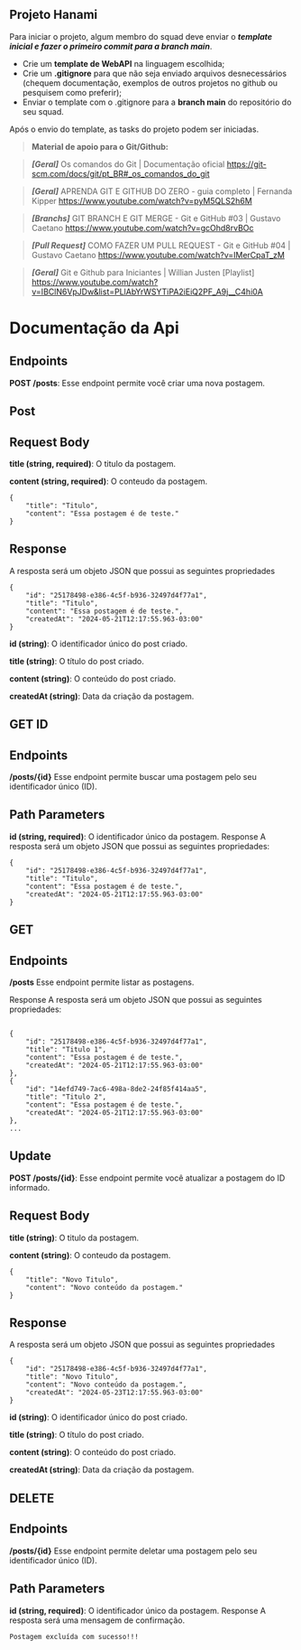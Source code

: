 ## Projeto Hanami

Para iniciar o projeto, algum membro do squad deve enviar o ***template inicial e fazer o primeiro commit para a branch main***.

- Crie um **template de WebAPI** na linguagem escolhida;
- Crie um **.gitignore** para que não seja enviado arquivos desnecessários (chequem documentação, exemplos de outros projetos no github ou pesquisem como preferir);
- Enviar o template com o .gitignore para a **branch main** do repositório do seu squad.

Após o envio do template, as tasks do projeto podem ser iniciadas.

> **Material de apoio para o Git/Github:**
> 

> ***[Geral]***
Os comandos do Git | Documentação oficial
https://git-scm.com/docs/git/pt_BR#_os_comandos_do_git
> 

> ***[Geral]***
APRENDA GIT E GITHUB DO ZERO - guia completo | Fernanda Kipper
https://www.youtube.com/watch?v=pyM5QLS2h6M
> 

> ***[Branchs]***
GIT BRANCH E GIT MERGE - Git e GitHub #03 | Gustavo Caetano
https://www.youtube.com/watch?v=gcOhd8rvBOc
> 

> ***[Pull Request]***
COMO FAZER UM PULL REQUEST - Git e GitHub #04 | Gustavo Caetano
https://www.youtube.com/watch?v=IMerCpaT_zM
> 

> ***[Geral]***
Git e Github para Iniciantes | Willian Justen [Playlist]
https://www.youtube.com/watch?v=IBClN6VpJDw&list=PLlAbYrWSYTiPA2iEiQ2PF_A9j__C4hi0A
>


# Documentação da Api


## Endpoints

**POST /posts**:
Esse endpoint permite você criar uma nova postagem.


## Post

## Request Body

**title (string, required)**: O titulo da postagem.

**content (string, required)**: O conteudo da postagem.

```
{
    "title": "Titulo",
    "content": "Essa postagem é de teste."
}
```


## Response

A resposta será um objeto JSON que possui as seguintes propriedades

```
{
    "id": "25178498-e386-4c5f-b936-32497d4f77a1",
    "title": "Titulo",
    "content": "Essa postagem é de teste.",
    "createdAt": "2024-05-21T12:17:55.963-03:00"
}
```


**id (string)**: O identificador único do post criado.

**title (string)**: O título do post criado.

**content (string)**: O conteúdo do post criado.

**createdAt (string)**: Data da criação da postagem.


## GET ID
## Endpoints
**/posts/{id}**
Esse endpoint permite buscar uma postagem pelo seu identificador único (ID).

## Path Parameters
**id (string, required)**: O identificador único da postagem.
Response
A resposta será um objeto JSON que possui as seguintes propriedades:

```
{
    "id": "25178498-e386-4c5f-b936-32497d4f77a1",
    "title": "Titulo",
    "content": "Essa postagem é de teste.",
    "createdAt": "2024-05-21T12:17:55.963-03:00"
}
```

## GET 
## Endpoints
**/posts**
Esse endpoint permite listar as postagens.


Response
A resposta será um objeto JSON que possui as seguintes propriedades:

```

{
    "id": "25178498-e386-4c5f-b936-32497d4f77a1",
    "title": "Titulo 1",
    "content": "Essa postagem é de teste.",
    "createdAt": "2024-05-21T12:17:55.963-03:00"
},
{
    "id": "14efd749-7ac6-498a-8de2-24f85f414aa5",
    "title": "Titulo 2",
    "content": "Essa postagem é de teste.",
    "createdAt": "2024-05-21T12:17:55.963-03:00"
},
...
```



## Update

**POST /posts/{id}**:
Esse endpoint permite você atualizar a postagem do ID informado.

## Request Body

**title (string)**: O titulo da postagem.

**content (string)**: O conteudo da postagem.

```
{
    "title": "Novo Titulo",
    "content": "Novo conteúdo da postagem."
}
```


## Response

A resposta será um objeto JSON que possui as seguintes propriedades

```
{
    "id": "25178498-e386-4c5f-b936-32497d4f77a1",
    "title": "Novo Titulo",
    "content": "Novo conteúdo da postagem.",
    "createdAt": "2024-05-23T12:17:55.963-03:00"
}
```


**id (string)**: O identificador único do post criado.

**title (string)**: O título do post criado.

**content (string)**: O conteúdo do post criado.

**createdAt (string)**: Data da criação da postagem.

## DELETE 
## Endpoints
**/posts/{id}**
Esse endpoint permite deletar uma postagem pelo seu identificador único (ID).

## Path Parameters
**id (string, required)**: O identificador único da postagem.
Response
A resposta será uma mensagem de confirmação.

```
Postagem excluída com sucesso!!!
```